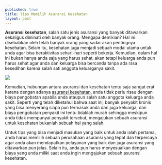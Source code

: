 ```yaml
---
published: true
title: Tips Memilih Asuransi Kesehatan
layout: post
---
```

<b>Asuransi kesehatan</b>, salah satu jenis asuransi yang banyak ditawarkan sekaligus diminati oleh banyak orang. Mengapa demikian? Hal ini disebabkan oleh telah banyak orang yang sadar akan pentingnya kesehatan. Selain itu, kesehatan juga menjadi sebuah modal utama untuk anda agar bisa beraktivitas sehari-hari seperti bekerja. Kemudian, dalam hal ini bukan hanya anda saja yang harus sehat, akan tetapi keluarga anda pun harus sehat agar anda dan keluarga bisa bercanda tanpa ada rasa kesedihan karena salah sati anggota keluarganya sakit. 

<img src="http://www.femmehub.com/wp-content/uploads/2015/07/Online-Insurance.jpg">

Kemudian, hubungan antara asuransi dan kesehatan tentu saja sangat erat karena dengan adanya <a href="http://www.commlife.co.id/products/wealth-protection/health-protection/health-in-safe/">asuransi kesehatan</a>, anda tidak perlu risau dengan biaya pengobatan apabila anda ataupun salah satu anggota keluarga anda sakit. Seperti yang telah diketahui bahwa saat ini, banyak penyakit kronis yang bisa menyerang siapa pun termasuk anda dan juga keluarga, dan biaya pengobatan penyakit ini tentu tidaklah murah sehingga meskipun anda tidak mempunyai penyakit tersebut, mengajukan sebuah asuransi untuk kesehatan bukanlah sebuah hal yang salah. 

Untuk tips yang bisa menjadi masukan yang baik untuk anda ialah pertama, anda harus memilih sebuah perusahaan asuransi yang tepat dan terpercaya agar anda akan mendapatkan pelayanan yang baik dan juga asuransi yang ditawarkan pun jelas. Selain itu, anda pun harus menyesuaikan dengan biaya yang anda miliki saat anda ingin mengajukan sebuah asuransi kesehatan.  
